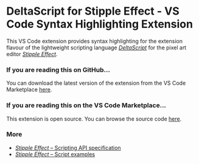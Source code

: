 # DeltaScript for Stipple Effect - VS Code Syntax Highlighting Extension

This VS Code extension provides syntax highlighting for the extension flavour of the lightweight scripting language [*DeltaScript*](https://github.com/jbunke/deltascript) for the pixel art editor [*Stipple Effect*](https://github.com/stipple-effect/stipple-effect).

### If you are reading this on GitHub...

You can download the latest version of the extension from the VS Code Marketplace [here](https://marketplace.visualstudio.com/items?itemName=jordanbunke.deltascript-for-stipple-effect).

### If you are reading this on the VS Code Marketplace...

This extension is open source. You can browse the source code [here](https://github.com/stipple-effect/vscode-ext).

### More

* [*Stipple Effect* – Scripting API specification](https://stipple-effect.github.io/api)
* [*Stipple Effect* – Script examples](https://github.com/stipple-effect/script-examples)
